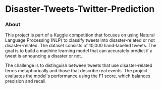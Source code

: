 # Disaster-Tweets-Twitter-Prediction

### About

This project is part of a Kaggle competition that focuses on using Natural Language Processing (NLP) to classify tweets into disaster-related or not disaster-related. The dataset consists of 10,000 hand-labeled tweets. The goal is to build a machine learning model that can accurately predict if a tweet is announcing a disaster or not.

The challenge is to distinguish between tweets that use disaster-related terms metaphorically and those that describe real events. The project evaluates the model's performance using the F1 score, which balances precision and recall.
